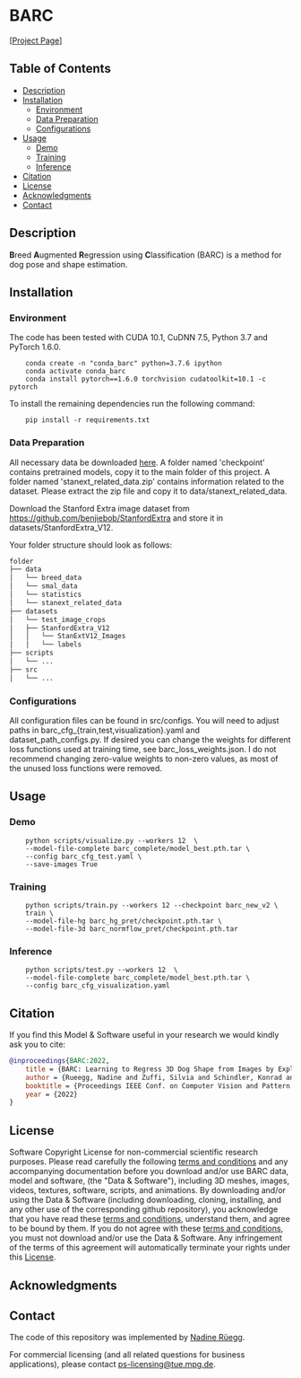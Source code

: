 # BARC
[[Project Page](https://barc.is.tue.mpg.de/)] 


## Table of Contents
  * [Description](#description)
  * [Installation](#installation)
    * [Environment](#environment)
    * [Data Preparation](#data-preparation)
    * [Configurations](#configurations)
  * [Usage](#usage)
    * [Demo](#demo)
    * [Training](#training)
    * [Inference](#inference)
  * [Citation](#citation)
  * [License](#license)
  * [Acknowledgments](#acknowledgments)
  * [Contact](#contact)



## Description

**B**reed **A**ugmented **R**egression using **C**lassification (BARC) is a method for dog pose and shape estimation.


## Installation

### Environment

The code has been tested with CUDA 10.1, CuDNN 7.5, Python 3.7 and PyTorch 1.6.0. 
```shell
    conda create -n "conda_barc" python=3.7.6 ipython
    conda activate conda_barc
    conda install pytorch==1.6.0 torchvision cudatoolkit=10.1 -c pytorch
```

To install the remaining dependencies run the following command:
```shell
    pip install -r requirements.txt
```


### Data Preparation

All necessary data be downloaded [here](https://owncloud.tuebingen.mpg.de/index.php/s/Pw2yoWnAmwcDb9S). A folder named 'checkpoint' contains pretrained models, copy it to the main folder of this project. A folder named 'stanext_related_data.zip' contains information related to the dataset. Please extract the zip file and copy it to data/stanext_related_data.

Download the Stanford Extra image dataset from https://github.com/benjiebob/StanfordExtra and store it in datasets/StanfordExtra_V12. 

Your folder structure should look as follows:
```bash
folder
├── data
│   └── breed_data
│   └── smal_data
│   └── statistics
│   └── stanext_related_data
├── datasets
│   └── test_image_crops
│   ├── StanfordExtra_V12
│   │   └── StanExtV12_Images
│   │   └── labels
├── scripts
│   └── ...
├── src
│   └── ...
```

### Configurations

All configuration files can be found in src/configs. You will need to adjust paths in barc_cfg_{train,test,visualization}.yaml and dataset_path_configs.py. If desired you can change the weights for different loss functions used at training time, see barc_loss_weights.json. I do not recommend changing zero-value weights to non-zero values, as most of the unused loss functions were removed.



## Usage

### Demo
```shell
    python scripts/visualize.py --workers 12  \
    --model-file-complete barc_complete/model_best.pth.tar \
    --config barc_cfg_test.yaml \
    --save-images True
```

### Training
```shell
    python scripts/train.py --workers 12 --checkpoint barc_new_v2 \
    train \
    --model-file-hg barc_hg_pret/checkpoint.pth.tar \
    --model-file-3d barc_normflow_pret/checkpoint.pth.tar
```

### Inference
```shell
    python scripts/test.py --workers 12  \
    --model-file-complete barc_complete/model_best.pth.tar \
    --config barc_cfg_visualization.yaml
```

## Citation

If you find this Model & Software useful in your research we would kindly ask you to cite:

```bibtex
@inproceedings{BARC:2022,
    title = {BARC: Learning to Regress 3D Dog Shape from Images by Exploiting Breed Information},
    author = {Rueegg, Nadine and Zuffi, Silvia and Schindler, Konrad and Black, Michael J.},
    booktitle = {Proceedings IEEE Conf. on Computer Vision and Pattern Recognition (CVPR)},
    year = {2022}
}
```

## License

Software Copyright License for non-commercial scientific research purposes.
Please read carefully the following [terms and conditions](LICENSE) and any accompanying
documentation before you download and/or use BARC data, model and
software, (the "Data & Software"), including 3D meshes, images, videos,
textures, software, scripts, and animations. By downloading and/or using the
Data & Software (including downloading, cloning, installing, and any other use
of the corresponding github repository), you acknowledge that you have read
these [terms and conditions](LICENSE), understand them, and agree to be bound by them. If
you do not agree with these [terms and conditions](LICENSE), you must not download and/or
use the Data & Software. Any infringement of the terms of this agreement will
automatically terminate your rights under this [License](LICENSE).

## Acknowledgments


## Contact

The code of this repository was implemented by [Nadine Rüegg](mailto:nadine.rueegg@tuebingen.mpg.de).

For commercial licensing (and all related questions for business applications), please contact [ps-licensing@tue.mpg.de](mailto:ps-licensing@tue.mpg.de).

